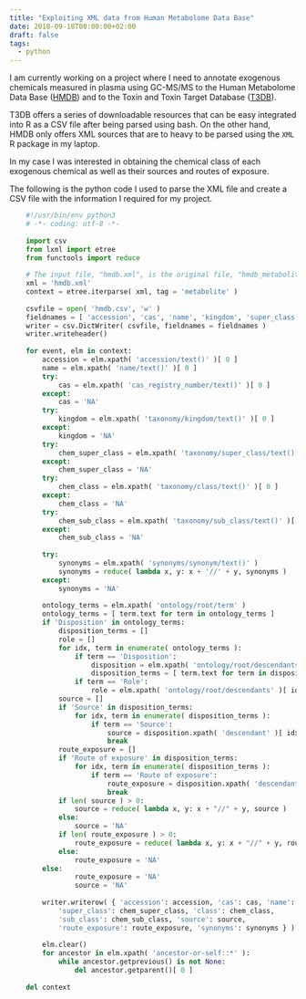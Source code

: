 ```yaml
---
title: "Exploiting XML data from Human Metabolome Data Base"
date: 2018-09-18T00:00:00+02:00
draft: false
tags:
  - python
---
```


I am currently working on a project where I need to annotate exogenous chemicals measured in plasma using GC-MS/MS to the Human Metabolome Data Base ([HMDB](http://www.hmdb.ca)) and to the Toxin and Toxin Target Database ([T3DB](http://www.t3db.ca)).

T3DB offers a series of downloadable resources that can be easy integrated into R as a CSV file after being parsed using bash. On the other hand, HMDB only offers XML sources that are to heavy to be parsed using the `XML` R package in my laptop. 

In my case I was interested in obtaining the chemical class of each exogenous chemical as well as their sources and routes of exposure.

The following is the python code I used to parse the XML file and create a CSV file with the information I required for my project.

```python
    #!/usr/bin/env python3
    # -*- coding: utf-8 -*-
    
    import csv
    from lxml import etree
    from functools import reduce
    
    # The input file, "hmdb.xml", is the original file, "hmdb_metabolites.xml", but without the URL attribute in the hmdb tag.
    xml = 'hmdb.xml'
    context = etree.iterparse( xml, tag = 'metabolite' )
    
    csvfile = open( 'hmdb.csv', 'w' )
    fieldnames = [ 'accession', 'cas', 'name', 'kingdom', 'super_class', 'class', 'sub_class', 'source', 'route_exposure', 'synonyms' ]
    writer = csv.DictWriter( csvfile, fieldnames = fieldnames )
    writer.writeheader()
    
    for event, elm in context:
        accession = elm.xpath( 'accession/text()' )[ 0 ]
        name = elm.xpath( 'name/text()' )[ 0 ]
        try:
            cas = elm.xpath( 'cas_registry_number/text()' )[ 0 ]
        except:
            cas = 'NA'
        try:
            kingdom = elm.xpath( 'taxonomy/kingdom/text()' )[ 0 ]
        except:
            kingdom = 'NA'
        try:
            chem_super_class = elm.xpath( 'taxonomy/super_class/text()' )[ 0 ]
        except:
            chem_super_class = 'NA'
        try:
            chem_class = elm.xpath( 'taxonomy/class/text()' )[ 0 ]
        except:
            chem_class = 'NA'
        try:
            chem_sub_class = elm.xpath( 'taxonomy/sub_class/text()' )[ 0 ]
        except:
            chem_sub_class = 'NA'
        
        try:
            synonyms = elm.xpath( 'synonyms/synonym/text()' )
            synonyms = reduce( lambda x, y: x + '//' + y, synonyms )
        except:
            synonyms = 'NA'
    
        ontology_terms = elm.xpath( 'ontology/root/term' )
        ontology_terms = [ term.text for term in ontology_terms ]
        if 'Disposition' in ontology_terms:
            disposition_terms = []
            role = []
            for idx, term in enumerate( ontology_terms ):
                if term == 'Disposition':
                    disposition = elm.xpath( 'ontology/root/descendants' )[ idx ]
                    disposition_terms = [ term.text for term in disposition.xpath( 'descendant/term' ) ]
                if term == 'Role':
                    role = elm.xpath( 'ontology/root/descendants' )[ idx ]
            source = []
            if 'Source' in disposition_terms:
                for idx, term in enumerate( disposition_terms ):
                    if term == 'Source':
                        source = disposition.xpath( 'descendant' )[ idx ].xpath( 'descendants/descendant/term/text()' )
                        break
            route_exposure = []
            if 'Route of exposure' in disposition_terms:
                for idx, term in enumerate( disposition_terms ):
                    if term == 'Route of exposure':
                        route_exposure = disposition.xpath( 'descendant' )[ idx ].xpath( 'descendants/descendant/descendants/descendant/term/text()' )
                        break
            if len( source ) > 0:
                source = reduce( lambda x, y: x + "//" + y, source )
            else:
                source = 'NA'
            if len( route_exposure ) > 0:
                route_exposure = reduce( lambda x, y: x + "//" + y, route_exposure )
            else:
                route_exposure = 'NA'
        else:
                route_exposure = 'NA'
                source = 'NA'
    
        writer.writerow( { 'accession': accession, 'cas': cas, 'name': name, 'kingdom': kingdom,
            'super_class': chem_super_class, 'class': chem_class,
            'sub_class': chem_sub_class, 'source': source,
            'route_exposure': route_exposure, 'synonyms': synonyms } )
    
        elm.clear()
        for ancestor in elm.xpath( 'ancestor-or-self::*' ):
            while ancestor.getprevious() is not None:
                del ancestor.getparent()[ 0 ]
    
    del context
```
